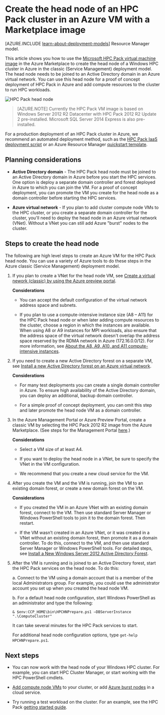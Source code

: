 <properties
 pageTitle="Create an HPC Pack head node in an Azure VM | Windows Azure"
 description="Learn how to use the Azure Management Portal and the classic deployment model to create a Microsoft HPC Pack head node in an Azure VM."
 services="virtual-machines"
 documentationCenter=""
 authors="dlepow"
 manager="timlt"
 editor=""
 tags="azure-service-management"/>
<tags
	ms.service="virtual-machines"
	ms.date="09/28/2015"
	wacn.date=""/>

# Create the head node of an HPC Pack cluster in an Azure VM with a Marketplace image

[AZURE.INCLUDE [learn-about-deployment-models](../includes/learn-about-deployment-models-classic-include.md)] Resource Manager model.


This article shows you how to use the [Microsoft HPC Pack virtual machine image](https://azure.microsoft.com/marketplace/partners/microsoft/hpcpack2012r2onwindowsserver2012r2/) in the Azure Marketplace
to create the head node of a Windows HPC cluster in Azure in the classic (Service Management) deployment model. The head node needs to be joined to an Active Directory domain in an Azure virtual network. You can use this head node for a proof of concept deployment of HPC Pack in Azure and add compute resources to the cluster to run HPC workloads.


![HPC Pack head node][headnode]

>[AZURE.NOTE] Currently the HPC Pack
VM image is based on Windows Server 2012 R2 Datacenter with HPC
Pack 2012 R2 Update 2 pre-installed. Microsoft SQL Server 2014 Express
is also pre-installed.


For a production deployment of an HPC Pack cluster in Azure, we recommend an automated deployment method, such as the [HPC Pack IaaS deployment
script](/documentation/articles/virtual-machines-hpcpack-cluster-powershell-script) or an Azure Resource Manager [quickstart template](https://azure.microsoft.com/documentation/templates/).

## Planning considerations

* **Active Directory domain** - The HPC Pack head node must be joined to an Active Directory domain in Azure before you start the HPC services. One option is deploy a separate domain controller and forest deployed in Azure to which you can join the VM. For a proof of concept deployment, you can promote the VM you create for the head node as a domain controller before starting the HPC services.

* **Azure virtual network** - If you plan to add cluster compute node VMs to the HPC cluster, or you create a separate domain controller for the cluster, you'll need to deploy the head node in an Azure virtual network (VNet). Without a VNet you can still add Azure "burst" nodes to the cluster.

## Steps to create the head node

The following are high level steps to create an Azure VM for the HPC
Pack head node. You can use a variety of Azure tools to do these steps in the Azure classic (Service Management) deployment model.


1. If you plan to create a VNet for the head node VM, see [Create a virtual nework (classic) by using the Azure preview portal](/documentation/articles/virtual-networks-create-vnet-classic-pportal).

    **Considerations**

    * You can accept the default configuration of the virtual network address space and subnets.

    * If you plan to use a compute-intensive instance size (A8 – A11) for the HPC Pack head node or when later adding compute resources to the cluster, choose a region in which the instances are available. When using A8 or A9 instances for MPI workloads, also ensure that the address space of the virtual network doesn't overlap the address space reserved by the RDMA network in Azure (172.16.0.0/12). For more information, see [About the A8, A9, A10, and A11 compute-intensive instances](/documentation/articles/virtual-machines-a8-a9-a10-a11-specs).

2. If you need to create a new Active Directory forest on a separate VM, see [Install a new Active Directory forest on an Azure virtual network](/documentation/articles/active-directory-new-forest-virtual-machine).

    **Considerations**

    * For many test deployments you can create a single domain controller in Azure. To ensure high availability of the Active Directory domain, you can deploy an additional, backup domain controller.

    * For a simple proof of concept deployment, you can omit this step and later promote the head node VM as a domain controller.

3. In the Azure Management Portal or Azure Preview Portal, create a classic VM by selecting the HPC Pack 2012 R2 image from the Azure Marketplace. (See steps for the Management Portal [here](/documentation/articles/virtual-machines-windows-tutorial-classic-portal).)

    **Considerations**

    * Select a VM size of at least A4.

    * If you want to deploy the head node in a VNet, be sure to specify the VNet in the VM configuration.

    * We recommend that you create a new cloud service for the VM.

4. After you create the VM and the VM is running, join the VM to an existing domain forest, or create a new domain forest on the VM.

    **Considerations**

    * If you created the VM in an Azure VNet with an existing domain forest, connect to the VM. Then use standard Server Manager or Windows PowerShell tools to join it to the domain forest. Then restart.

    * If the VM wasn’t created in an Azure VNet, or it was created in a VNet without an existing domain forest, then promote it as a domain controller. To do this, connect to the VM, and then use standard Server Manager or Windows PowerShell tools. For detailed steps, see [Install a New Windows Server 2012 Active Directory Forest](https://technet.microsoft.com/zh-cn/library/jj574166.aspx).

5. After the VM is running and is joined to an Active Directory forest, start the HPC Pack services on the head node. To do this:

    a. Connect to the VM using a domain account that is a member of the local Administrators group. For example, you could use the administrator account you set up when you created the head node VM.

    b. For a default head node configuration, start Windows PowerShell as an administrator and type the following:

    ```
    & $env:CCP_HOME\bin\HPCHNPrepare.ps1 –DBServerInstance ".\ComputeCluster"
    ```

    It can take several minutes for the HPC Pack services to start.

    For additional head node configuration options, type `get-help HPCHNPrepare.ps1`.


## Next steps

* You can now work with the head node of your Windows HPC cluster. For
example, you can start HPC Cluster Manager, or start working with the
HPC PowerShell cmdlets.

* [Add compute node VMs](/documentation/articles/virtual-machines-hpcpack-cluster-node-manage) to your cluster, or add [Azure burst nodes](/documentation/articles/virtual-machines-hpcpack-cluster-node-burst) in a cloud service.

* Try running a test workload on the cluster. For an example, see the HPC Pack [getting started guide](https://technet.microsoft.com/zh-cn/library/jj884144).

<!--Image references-->
[headnode]: ./media/virtual-machines-hpcpack-cluster-headnode/headnode.png
